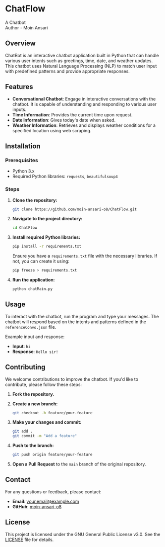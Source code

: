 # ChatFlow
A Chatbot
<br>Author - Moin Ansari

## Overview

ChatBot is an interactive chatbot application built in Python that can handle various user intents such as greetings, time, date, and weather updates. This chatbot uses Natural Language Processing (NLP) to match user input with predefined patterns and provide appropriate responses. 

## Features

- **Conversational Chatbot**: Engage in interactive conversations with the chatbot. It is capable of understanding and responding to various user inputs.
- **Time Information**: Provides the current time upon request.
- **Date Information**: Gives today's date when asked.
- **Weather Information**: Retrieves and displays weather conditions for a specified location using web scraping.

## Installation

### Prerequisites

- Python 3.x
- Required Python libraries: `requests`, `beautifulsoup4`

### Steps

1. **Clone the repository:**

    ```bash
    git clone https://github.com/moin-ansari-o8/ChatFlow.git
    ```

2. **Navigate to the project directory:**

    ```bash
    cd ChatFlow
    ```

3. **Install required Python libraries:**

    ```bash
    pip install -r requirements.txt
    ```

   Ensure you have a `requirements.txt` file with the necessary libraries. If not, you can create it using:

    ```bash
    pip freeze > requirements.txt
    ```
4. **Run the application:**

    ```bash
    python chatMain.py
    ```
    
## Usage

To interact with the chatbot, run the program and type your messages. The chatbot will respond based on the intents and patterns defined in the `referenceConvo.json` file.

Example input and response:

- **Input**: `hi`
- **Response**: `Hello sir!`

## Contributing

We welcome contributions to improve the chatbot. If you'd like to contribute, please follow these steps:

1. **Fork the repository.**
2. **Create a new branch:**

    ```bash
    git checkout -b feature/your-feature
    ```

3. **Make your changes and commit:**

    ```bash
    git add .
    git commit -m "Add a feature"
    ```

4. **Push to the branch:**

    ```bash
    git push origin feature/your-feature
    ```

5. **Open a Pull Request** to the `main` branch of the original repository.

## Contact

For any questions or feedback, please contact:

- **Email**: your.email@example.com
- **GitHub**: [moin-ansari-o8](https://github.com/moin-ansari-o8)
## License

This project is licensed under the GNU General Public License v3.0. See the [LICENSE](LICENSE) file for details.

